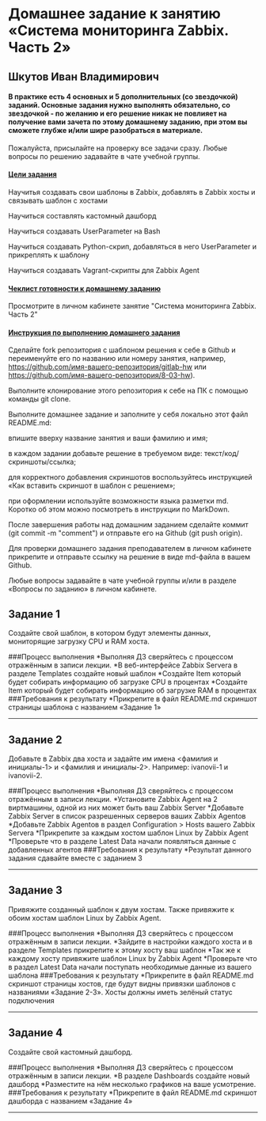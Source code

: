 # Домашнее задание к занятию «Система мониторинга Zabbix. Часть 2»

## Шкутов Иван Владимирович


#### В практике есть 4 основных и 5 дополнительных (со звездочкой) заданий. Основные задания нужно выполнять обязательно, со звездочкой - по желанию и его решение никак не повлияет на получение вами зачета по этому домашнему заданию, при этом вы сможете глубже и/или шире разобраться в материале.

Пожалуйста, присылайте на проверку все задачи сразу. Любые вопросы по решению задавайте в чате учебной группы.

#### <ins>Цели задания</ins>

Научитья создавать свои шаблоны в Zabbix, добавлять в Zabbix хосты и связывать шаблон с хостами

Научиться составлять кастомный дашборд

Научиться создавать UserParameter на Bash

Научиться создавать Python-скрип, добавляться в него UserParameter и прикреплять к шаблону

Научиться создавать Vagrant-скрипты для Zabbix Agent

#### <ins>Чеклист готовности к домашнему заданию</ins>

Просмотрите в личном кабинете занятие "Система мониторинга Zabbix. Часть 2"

#### <ins>Инструкция по выполнению домашнего задания</ins>

Сделайте fork репозитория c шаблоном решения к себе в Github и переименуйте его по названию или номеру занятия, например, https://github.com/имя-вашего-репозитория/gitlab-hw или https://github.com/имя-вашего-репозитория/8-03-hw).

Выполните клонирование этого репозитория к себе на ПК с помощью команды git clone.

Выполните домашнее задание и заполните у себя локально этот файл README.md:

   впишите вверху название занятия и ваши фамилию и имя;
   
   в каждом задании добавьте решение в требуемом виде: текст/код/скриншоты/ссылка;
   
   для корректного добавления скриншотов воспользуйтесь инструкцией «Как вставить скриншот в шаблон с решением»;
   
   при оформлении используйте возможности языка разметки md. Коротко об этом можно посмотреть в инструкции по MarkDown.

После завершения работы над домашним заданием сделайте коммит (git commit -m "comment") и отправьте его на Github (git push origin).

Для проверки домашнего задания преподавателем в личном кабинете прикрепите и отправьте ссылку на решение в виде md-файла в вашем Github.

Любые вопросы задавайте в чате учебной группы и/или в разделе «Вопросы по заданию» в личном кабинете.


## Задание 1
 Создайте свой шаблон, в котором будут элементы данных, мониторящие загрузку CPU и RAM хоста.

###Процесс выполнения
*Выполняя ДЗ сверяйтесь с процессом отражённым в записи лекции.
*В веб-интерфейсе Zabbix Servera в разделе Templates создайте новый шаблон
*Создайте Item который будет собирать информацию об загрузке CPU в процентах
*Создайте Item который будет собирать информацию об загрузке RAM в процентах
###Требования к результату
 *Прикрепите в файл README.md скриншот страницы шаблона с названием «Задание 1»


---

## Задание 2
 Добавьте в Zabbix два хоста и задайте им имена <фамилия и инициалы-1> и <фамилия и инициалы-2>. Например: ivanovii-1 и ivanovii-2.

###Процесс выполнения
*Выполняя ДЗ сверяйтесь с процессом отражённым в записи лекции.
*Установите Zabbix Agent на 2 виртмашины, одной из них может быть ваш Zabbix Server
*Добавьте Zabbix Server в список разрешенных серверов ваших Zabbix Agentов
*Добавьте Zabbix Agentов в раздел Configuration > Hosts вашего Zabbix Servera
*Прикрепите за каждым хостом шаблон Linux by Zabbix Agent
*Проверьте что в разделе Latest Data начали появляться данные с добавленных агентов
###Требования к результату
 *Результат данного задания сдавайте вместе с заданием 3

---

## Задание 3
 Привяжите созданный шаблон к двум хостам. Также привяжите к обоим хостам шаблон Linux by Zabbix Agent.

###Процесс выполнения
*Выполняя ДЗ сверяйтесь с процессом отражённым в записи лекции.
*Зайдите в настройки каждого хоста и в разделе Templates прикрепите к этому хосту ваш шаблон
*Так же к каждому хосту привяжите шаблон Linux by Zabbix Agent
*Проверьте что в раздел Latest Data начали поступать необходимые данные из вашего шаблона
###Требования к результату
 *Прикрепите в файл README.md скриншот страницы хостов, где будут видны привязки шаблонов с названиями «Задание 2-3». Хосты должны иметь зелёный статус подключения

---

## Задание 4
 Создайте свой кастомный дашборд.

###Процесс выполнения
*Выполняя ДЗ сверяйтесь с процессом отражённым в записи лекции.
*В разделе Dashboards создайте новый дашборд
*Разместите на нём несколько графиков на ваше усмотрение.
###Требования к результату
 *Прикрепите в файл README.md скриншот дашборда с названием «Задание 4»


---
